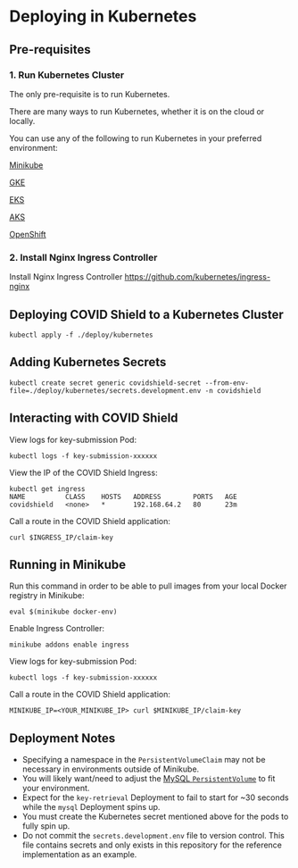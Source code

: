 # Deploying in Kubernetes

## Pre-requisites

### 1. Run Kubernetes Cluster

The only pre-requisite is to run Kubernetes.

There are many ways to run Kubernetes, whether it is on the cloud or locally. 

You can use any of the following to run Kubernetes in your preferred environment:

[Minikube](https://kubernetes.io/docs/tasks/tools/install-minikube/)

[GKE](https://cloud.google.com/kubernetes-engine)

[EKS](https://aws.amazon.com/eks/)

[AKS](https://azure.microsoft.com/en-us/services/kubernetes-service/)

[OpenShift](https://www.openshift.com/)

### 2. Install Nginx Ingress Controller

Install Nginx Ingress Controller https://github.com/kubernetes/ingress-nginx

## Deploying COVID Shield to a Kubernetes Cluster

`kubectl apply -f ./deploy/kubernetes`

## Adding Kubernetes Secrets

`kubectl create secret generic covidshield-secret --from-env-file=./deploy/kubernetes/secrets.development.env -n covidshield`

## Interacting with COVID Shield

View logs for key-submission Pod:

`kubectl logs -f key-submission-xxxxxx`

View the IP of the COVID Shield Ingress:

```
kubectl get ingress
NAME          CLASS    HOSTS   ADDRESS        PORTS   AGE
covidshield   <none>   *       192.168.64.2   80      23m
```

Call a route in the COVID Shield application:

`curl $INGRESS_IP/claim-key`

## Running in Minikube 

Run this command in order to be able to pull images from your local Docker registry in Minikube: 

`eval $(minikube docker-env)`

Enable Ingress Controller: 

`minikube addons enable ingress`

View logs for key-submission Pod:

`kubectl logs -f key-submission-xxxxxx`

Call a route in the COVID Shield application:

`MINIKUBE_IP=<YOUR_MINIKUBE_IP> curl $MINIKUBE_IP/claim-key`

## Deployment Notes

- Specifying a namespace in the `PersistentVolumeClaim` may not be necessary in environments outside of Minikube.
- You will likely want/need to adjust the [MySQL `PersistentVolume`](01-mysql.yaml#L64-L79) to fit your environment.
- Expect for the `key-retrieval` Deployment to fail to start for ~30 seconds while the `mysql` Deployment spins up.
- You must create the Kubernetes secret mentioned above for the pods to fully spin up.
- Do not commit the `secrets.development.env` file to version control. This file contains secrets and only exists in this repository for the reference implementation as an example.

